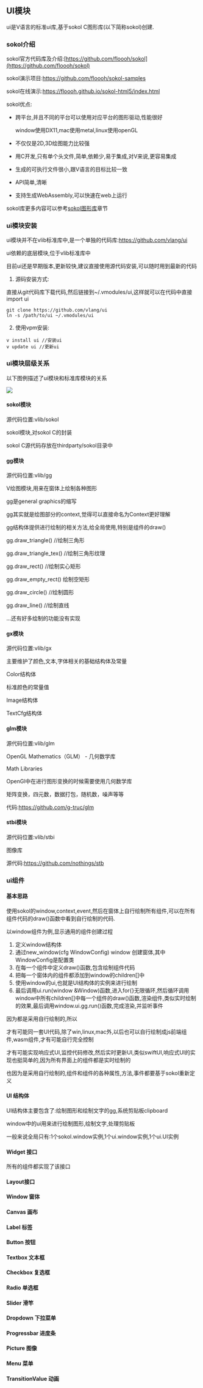 ## UI模块

ui是V语言的标准ui库,基于sokol C图形库(以下简称sokol)创建.

### sokol介绍

sokol官方代码库及介绍:[https://github.com/floooh/sokol](https://github.com/floooh/sokol)

sokol演示项目:https://github.com/floooh/sokol-samples

sokol在线演示:https://floooh.github.io/sokol-html5/index.html

sokol优点:

- 跨平台,并且不同的平台可以使用对应平台的图形驱动,性能很好

  window使用DX11,mac使用metal,linux使用openGL

- 不仅仅是2D,3D绘图能力比较强

- 用C开发,只有单个头文件,简单,依赖少,易于集成,对V来说,更容易集成

- 生成的可执行文件很小,跟V语言的目标比较一致

- API简单,清晰

- 支持生成WebAssembly,可以快速在web上运行

sokol库更多内容可以参考[sokol图形库](sokol.md)章节

### ui模块安装

ui模块并不在vlib标准库中,是一个单独的代码库:https://github.com/vlang/ui

ui依赖的底层模块,位于vlib标准库中

目前ui还是早期版本,更新较快,建议直接使用源代码安装,可以随时用到最新的代码

1. 源码安装方式:

直接从git代码库下载代码,然后链接到~/.vmodules/ui,这样就可以在代码中直接import ui

```
git clone https://github.com/vlang/ui
ln -s /path/to/ui ~/.vmodules/ui
```

2. 使用vpm安装:


```
v install ui //安装ui
v update ui	//更新ui
```

### ui模块层级关系

以下图例描述了ui模块和标准库模块的关系

![](gui.assets/image-20200226182335145.png)



#### sokol模块

源代码位置:vlib/sokol

sokol模块,对sokol C的封装

sokol C源代码存放在thirdparty/sokol目录中

#### gg模块

源代码位置:vlib/gg

V绘图模块,用来在窗体上绘制各种图形

gg是general graphics的缩写

gg其实就是绘图部分的context,觉得可以直接命名为Context更好理解

gg结构体提供进行绘制的相关方法,给全局使用,特别是组件的draw()

gg.draw_triangle() //绘制三角形

gg.draw_triangle_tex() //绘制三角形纹理

gg.draw_rect()	//绘制实心矩形

gg.draw_empty_rect()	绘制空矩形

gg.draw_circle()	//绘制圆形

gg.draw_line()	//绘制直线

...还有好多绘制的功能没有实现

#### gx模块

源代码位置:vlib/gx

主要维护了颜色,文本,字体相关的基础结构体及常量

Color结构体

标准颜色的常量值

Image结构体

TextCfg结构体

#### glm模块

源代码位置:vlib/glm

OpenGL Mathematics（GLM） - 几何数学库

Math Libraries

OpenGl中在进行图形变换的时候需要使用几何数学库

矩阵变换，四元数，数据打包，随机数，噪声等等

代码:https://github.com/g-truc/glm

#### stbi模块

源代码位置:vlib/stbi

图像库

源代码:https://github.com/nothings/stb

### ui组件

#### 基本思路

使用sokol的window,context,event,然后在窗体上自行绘制所有组件,可以在所有组件代码的draw()函数中看到自行绘制的代码.

以window组件为例,显示通用的组件创建过程

1. 定义window结构体
2. 通过new_window(cfg WindowConfig) window 创建窗体,其中WindowConfig是配置类
3. 在每一个组件中定义draw()函数,包含绘制组件代码
4. 把每一个窗体内的组件都添加到window的children[]中
5. 使用window的ui,也就是UI结构体的实例来进行绘制
6. 最后调用ui.run(window &Window)函数,进入for{}无限循环,然后循环调用window中所有children[]中每一个组件的draw()函数,渲染组件,类似实时绘制的效果,最后调用window.ui.gg.run()函数,完成渲染,并监听事件

因为都是采用自行绘制的,所以

才有可能同一套UI代码,除了win,linux,mac外,以后也可以自行绘制成js前端组件,wasm组件,才有可能自行完全控制

才有可能实现响应式UI,监控代码修改,然后实时更新UI,类似swiftUI,响应式UI的实现也挺简单的,因为所有界面上的组件都是实时绘制的

也因为是采用自行绘制的,组件和组件的各种属性,方法,事件都要基于sokol重新定义

#### UI 结构体

UI结构体主要包含了:绘制图形和绘制文字的gg,系统剪贴板clipboard

window中的ui用来进行绘制图形,绘制文字,处理剪贴板

一般来说全局只有:1个sokol.window实例,1个ui.window实例,1个ui.UI实例

#### Widget 接口

所有的组件都实现了该接口

#### Layout接口



#### Window 窗体



#### Canvas 画布



#### Label 标签



#### Button 按钮



#### Textbox 文本框



#### Checkbox  复选框



#### Radio 单选框



#### Slider 滑竿



#### Dropdown 下拉菜单



#### Progressbar 进度条



#### Picture 图像



#### Menu 菜单



#### TransitionValue 动画

